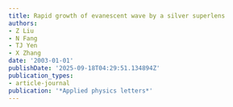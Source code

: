 ```yaml
---
title: Rapid growth of evanescent wave by a silver superlens
authors:
- Z Liu
- N Fang
- TJ Yen
- X Zhang
date: '2003-01-01'
publishDate: '2025-09-18T04:29:51.134894Z'
publication_types:
- article-journal
publication: '*Applied physics letters*'
---
```

